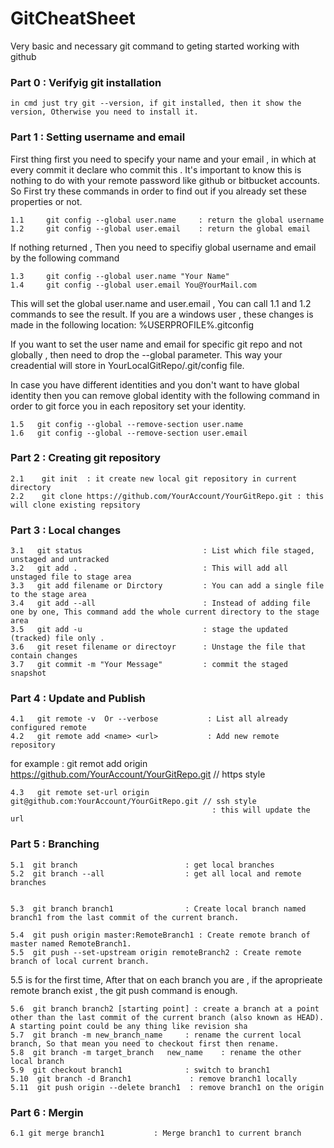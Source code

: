 # GitCheatSheet
Very basic and necessary git command to geting started working with github
### Part 0 : Verifyig git installation

```
in cmd just try git --version, if git installed, then it show the version, Otherwise you need to install it.
```

### Part 1 : Setting username and email 

First thing first you need to specify your name and your email , in which at every commit it declare who commit this . It's important to know this is nothing to do with your remote password like github or bitbucket accounts.
So First try these commands in order to find out if you already set these properties or not.
```
1.1     git config --global user.name     : return the global username 
1.2     git config --global user.email    : return the global email
```
If nothing returned , Then you need to specifiy global username and email by the following command  

```
1.3     git config --global user.name "Your Name" 
1.4     git config --global user.email You@YourMail.com 
```

This will set the global user.name and user.email , You can call 1.1 and 1.2 commands to see the result.
If you are a windows user , these changes is made in the following location: %USERPROFILE%\.gitconfig  

If you want to set the user name and email for specific git repo and not globally , then need to drop the --global parameter. This way your creadential will store in YourLocalGitRepo/.git/config file.

In case you have different identities and you don't want to have global identity then you can remove global identity with the following command in order to git force you in each repository set your identity.

```
1.5   git config --global --remove-section user.name
1.6   git config --global --remove-section user.email
```


### Part 2 : Creating git repository

```
2.1    git init  : it create new local git repository in current directory
2.2    git clone https://github.com/YourAccount/YourGitRepo.git : this will clone existing repsitory
```

### Part 3 : Local changes
```
3.1   git status                           : List which file staged, unstaged and untracked 
3.2   git add .                            : This will add all unstaged file to stage area
3.3   git add filename or Dirctory         : You can add a single file to the stage area
3.4   git add --all                        : Instead of adding file one by one, This command add the whole current directory to the stage area
3.5   git add -u                           : stage the updated (tracked) file only .
3.6   git reset filename or directoyr      : Unstage the file that contain changes
3.7   git commit -m "Your Message"         : commit the staged snapshot 
```

### Part 4 : Update and Publish
```
4.1   git remote -v  Or --verbose           : List all already configured remote
4.2   git remote add <name> <url>           : Add new remote repository 
```    
for example : 
 git remot add origin https://github.com/YourAccount/YourGitRepo.git  // https style
```
4.3   git remote set-url origin git@github.com:YourAccount/YourGitRepo.git // ssh style
                                             : this will update the url
```
### Part 5 : Branching

```
5.1  git branch                        : get local branches
5.2  git branch --all                  : get all local and remote branches


5.3  git branch branch1                : Create local branch named branch1 from the last commit of the current branch.

5.4  git push origin master:RemoteBranch1 : Create remote branch of master named RemoteBranch1.
5.5  git push --set-upstream origin remoteBranch2 : Create remote branch of local current branch.
```
5.5 is for the first time, After that on each branch you are , if the aproprieate remote branch exist , the git push command is enough.

```
5.6  git branch branch2 [starting point] : create a branch at a point other than the last commit of the current branch (also known as HEAD). A starting point could be any thing like revision sha 
5.7  git branch -m new_branch_name     : rename the current local branch, So that mean you need to checkout first then rename.
5.8  git branch -m target_branch   new_name    : rename the other local branch
5.9  git checkout branch1              : switch to branch1
5.10  git branch -d Branch1             : remove branch1 locally
5.11  git push origin --delete branch1  : remove branch1 on the origin
```

### Part 6 : Mergin
```
6.1 git merge branch1           : Merge branch1 to current branch
```